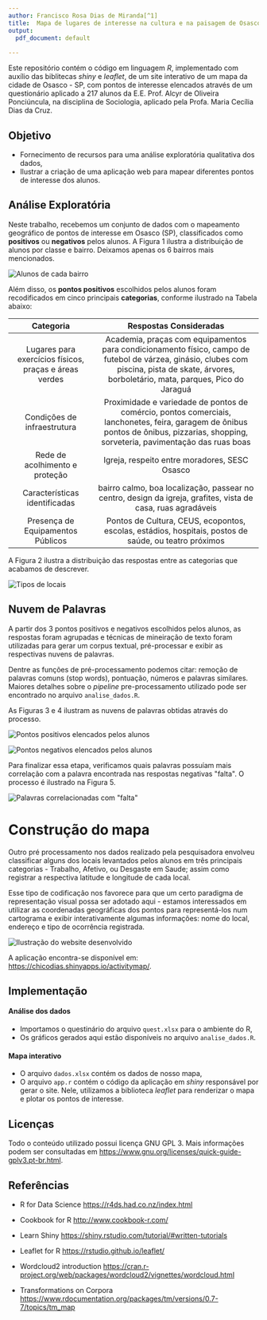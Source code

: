 ```yaml
---
author: Francisco Rosa Dias de Miranda[^1]
title:  Mapa de lugares de interesse na cultura e na paisagem de Osasco
output:
  pdf_document: default
  
---
```

[^1]: Graduando no Bacharelado em Estatística e Ciência de Dados do Instituto de Ciências Matemáticas e de Computação da Universidade de São Paulo (ICMC - USP).

Este repositório contém o código em linguagem *R*, implementado com auxílio das biblitecas *shiny* e *leaflet*, de um site interativo de um mapa da cidade de Osasco - SP, com pontos de interesse elencados através de um questionário aplicado a 217 alunos da E.E. Prof. Alcyr de Oliveira Ponciúncula, na disciplina de Sociologia, aplicado pela Profa. Maria Cecília Dias da Cruz.

## Objetivo 

- Fornecimento de recursos para uma análise exploratória qualitativa dos dados,
- Ilustrar a criação de uma aplicação web para mapear diferentes pontos de interesse dos alunos.

## Análise Exploratória

Neste trabalho, recebemos um conjunto de dados com o mapeamento geográfico de pontos de interesse em Osasco (SP), classificados como **positivos** ou **negativos** pelos alunos. A Figura 1  ilustra a distribuição de alunos por classe e bairro. Deixamos apenas os 6 bairros mais mencionados.

![Alunos de cada bairro](imagens/bairro.png)

Além disso, os **pontos positivos** escolhidos pelos alunos foram recodificados em cinco principais **categorias**, conforme ilustrado na Tabela abaixo:

| **Categoria** | **Respostas Consideradas** |
|:-:|:-:|
| Lugares para exercícios físicos, praças  e áreas verdes | Academia, praças com equipamentos para condicionamento físico, campo de futebol de várzea, ginásio, clubes com piscina, pista  de skate, árvores, borboletário, mata, parques, Pico do Jaraguá |
| Condições de  infraestrutura | Proximidade e variedade de pontos de comércio, pontos comerciais,  lanchonetes, feira, garagem de ônibus pontos de ônibus, pizzarias, shopping, sorveteria, pavimentação das ruas boas |
| Rede de acolhimento e  proteção | Igreja, respeito entre moradores, SESC Osasco |
| Características  identificadas | bairro calmo, boa localização, passear no centro,  design da igreja, grafites, vista de casa, ruas agradáveis |
| Presença de Equipamentos  Públicos | Pontos de Cultura, CEUS, ecopontos, escolas, estádios, hospitais, postos de saúde, ou teatro próximos | 
 
A Figura 2 ilustra a distribuição das respostas entre as categorias que acabamos de descrever.

![Tipos de locais](imagens/locais.png)

## Nuvem de Palavras

A partir dos 3 pontos positivos e negativos escolhidos pelos alunos, as respostas foram agrupadas e técnicas de mineiração de texto foram utilizadas para gerar um corpus textual, pré-processar e exibir as respectivas nuvens de palavras.

Dentre as funções de pré-processamento podemos citar: remoção de palavras comuns (stop words), pontuação, números e palavras similares. Maiores detalhes sobre o *pipeline* pre-processamento utilizado pode ser encontrado no arquivo `analise_dados.R`.

As Figuras 3 e 4 ilustram as nuvens de palavras obtidas através do processo.

![Pontos positivos elencados pelos alunos](imagens/wordcloud-positivo.png)

![Pontos negativos elencados pelos alunos](imagens/wordcloud-negativo.png)

Para finalizar essa etapa, verificamos quais palavras possuíam mais correlação com a palavra encontrada nas respostas negativas "falta". O processo é ilustrado na Figura 5.

![Palavras correlacionadas com "falta"](imagens/falta.png)


# Construção do mapa

Outro pré processamento nos dados realizado pela pesquisadora envolveu classificar alguns dos locais levantados pelos alunos em três principais categorias - Trabalho, Afetivo, ou Desgaste em Saude; assim como registrar a respectiva latitude e longitude de cada local.

Esse tipo de codificação nos favorece para que um certo paradigma de representação visual possa ser adotado aqui - estamos interessados em utilizar as coordenadas geográficas dos pontos para representá-los num cartograma e exibir interativamente algumas informações: nome do local, endereço e tipo de ocorrência registrada.

![Ilustração do website desenvolvido](imagens/mapa.png)

A aplicação encontra-se disponível em: <https://chicodias.shinyapps.io/activitymap/>.

## Implementação

#### Análise dos dados

- Importamos o questinário do arquivo `quest.xlsx` para o ambiente do R,
- Os gráficos gerados aqui estão disponíveis no arquivo `analise_dados.R`.


#### Mapa interativo

- O arquivo `dados.xlsx` contém os dados de nosso mapa,
- O arquivo `app.r` contém o código da aplicação em *shiny* responsável por gerar o site. Nele, utilizamos a biblioteca *leaflet* para renderizar o mapa e plotar os pontos de interesse.

## Licenças

Todo o conteúdo utilizado possui licença GNU GPL 3. Mais informações podem ser consultadas em <https://www.gnu.org/licenses/quick-guide-gplv3.pt-br.html>.

## Referências

- R for Data Science <https://r4ds.had.co.nz/index.html>
  
- Cookbook for R <http://www.cookbook-r.com/>

- Learn Shiny <https://shiny.rstudio.com/tutorial/#written-tutorials>

- Leaflet for R <https://rstudio.github.io/leaflet/>

- Wordcloud2 introduction <https://cran.r-project.org/web/packages/wordcloud2/vignettes/wordcloud.html>

- Transformations on Corpora <https://www.rdocumentation.org/packages/tm/versions/0.7-7/topics/tm_map>
